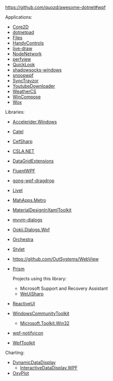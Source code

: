 https://github.com/quozd/awesome-dotnet#wpf

Applications:

- [Core2D](https://github.com/wieslawsoltes/Core2D)
- [dotnetpad](https://github.com/jbe2277/dotnetpad)
- [Files](https://github.com/files-community/Files)
- [HandyControls](https://github.com/ghost1372/HandyControls)
- [live-draw](https://github.com/antfu/live-draw)
- [NodeNetwork](https://github.com/Wouterdek/NodeNetwork)
- [perfview](https://github.com/microsoft/perfview)
- [QuickLook](https://github.com/QL-Win/QuickLook)
- [shadowsocks-windows](https://github.com/shadowsocks/shadowsocks-windows)
- [snoopwpf](https://github.com/snoopwpf/snoopwpf)
- [SyncTrayzor](https://github.com/canton7/SyncTrayzor)
- [YoutubeDownloader](https://github.com/Tyrrrz/YoutubeDownloader)
- [WeatherCS](https://github.com/crashmax-dev/WeatherCS)
- [WinCompose](https://github.com/samhocevar/wincompose)
- [Wox](https://github.com/Wox-launcher/Wox)

Libraries:

- [Accelerider.Windows](https://github.com/Accelerider/Accelerider.Windows)

- [Catel](https://github.com/Catel/Catel)

- [CefSharp](https://github.com/cefsharp/CefSharp)

- [CSLA.NET](https://github.com/MarimerLLC/csla)

- [DataGridExtensions](https://github.com/dotnet/DataGridExtensions)

- [FluentWPF](https://github.com/sourcechord/FluentWPF)

- [gong-wpf-dragdrop](https://github.com/punker76/gong-wpf-dragdrop)

- [Livet](https://github.com/runceel/Livet)

- [MahApps.Metro](https://github.com/MahApps/MahApps.Metro)

- [MaterialDesignInXamlToolkit](https://github.com/MaterialDesignInXAML/MaterialDesignInXamlToolkit)

- [mvvm-dialogs](https://github.com/FantasticFiasco/mvvm-dialogs)

- [Ookii.Dialogs.Wpf](https://github.com/ookii-dialogs/ookii-dialogs-wpf)

- [Orchestra](https://github.com/WildGums/Orchestra)

- [Stylet](https://github.com/canton7/Stylet)

- https://github.com/OutSystems/WebView

- [Prism](https://github.com/PrismLibrary/Prism)

  Projects using this library:

  - Microsoft Support and Recovery Assistant
  - [WeUiSharp](https://github.com/IUpdatable/WeUiSharp)
  
- [ReactiveUI](https://github.com/reactiveui/ReactiveUI)

- [WindowsCommunityToolkit](https://github.com/CommunityToolkit/WindowsCommunityToolkit)

  - [Microsoft.Toolkit.Win32](https://github.com/CommunityToolkit/Microsoft.Toolkit.Win32)
  
- [wpf-notifyicon](https://github.com/hardcodet/wpf-notifyicon)

- [WpfToolkit](https://github.com/dotnetprojects/WpfToolkit)

Charting:

- [DynamicDataDisplay](https://github.com/dotnetprojects/DynamicDataDisplay)
  - [InteractiveDataDisplay.WPF](https://github.com/Microsoft/InteractiveDataDisplay.WPF)
- [OxyPlot](https://github.com/oxyplot/oxyplot)

